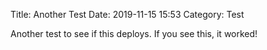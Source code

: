 Title: Another Test
Date: 2019-11-15 15:53
Category: Test

Another test to see if this deploys. If you see this, it worked!
